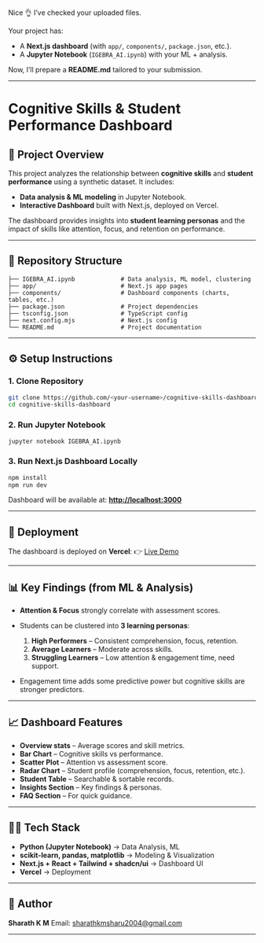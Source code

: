 Nice 👌 I’ve checked your uploaded files.

Your project has:

* A **Next.js dashboard** (with `app/`, `components/`, `package.json`, etc.).
* A **Jupyter Notebook** (`IGEBRA_AI.ipynb`) with your ML + analysis.

Now, I’ll prepare a **README.md** tailored to your submission.

---

# Cognitive Skills & Student Performance Dashboard

## 📌 Project Overview

This project analyzes the relationship between **cognitive skills** and **student performance** using a synthetic dataset.
It includes:

* **Data analysis & ML modeling** in Jupyter Notebook.
* **Interactive Dashboard** built with Next.js, deployed on Vercel.

The dashboard provides insights into **student learning personas** and the impact of skills like attention, focus, and retention on performance.

---

## 📂 Repository Structure

```
├── IGEBRA_AI.ipynb             # Data analysis, ML model, clustering
├── app/                        # Next.js app pages
├── components/                 # Dashboard components (charts, tables, etc.)
├── package.json                # Project dependencies
├── tsconfig.json               # TypeScript config
├── next.config.mjs             # Next.js config
└── README.md                   # Project documentation
```

---

## ⚙️ Setup Instructions

### 1. Clone Repository

```bash
git clone https://github.com/<your-username>/cognitive-skills-dashboard.git
cd cognitive-skills-dashboard
```

### 2. Run Jupyter Notebook

```bash
jupyter notebook IGEBRA_AI.ipynb
```

### 3. Run Next.js Dashboard Locally

```bash
npm install
npm run dev
```

Dashboard will be available at: **[http://localhost:3000](http://localhost:3000)**

---

## 🚀 Deployment

The dashboard is deployed on **Vercel**:
👉 [Live Demo](https://cognitive-skills-student-performanc-eight.vercel.app/)

---

## 📊 Key Findings (from ML & Analysis)

* **Attention & Focus** strongly correlate with assessment scores.
* Students can be clustered into **3 learning personas**:

  1. **High Performers** – Consistent comprehension, focus, retention.
  2. **Average Learners** – Moderate across skills.
  3. **Struggling Learners** – Low attention & engagement time, need support.
* Engagement time adds some predictive power but cognitive skills are stronger predictors.

---

## 📈 Dashboard Features

* **Overview stats** – Average scores and skill metrics.
* **Bar Chart** – Cognitive skills vs performance.
* **Scatter Plot** – Attention vs assessment score.
* **Radar Chart** – Student profile (comprehension, focus, retention, etc.).
* **Student Table** – Searchable & sortable records.
* **Insights Section** – Key findings & personas.
* **FAQ Section** – For quick guidance.

---

## 👨‍💻 Tech Stack

* **Python (Jupyter Notebook)** → Data Analysis, ML
* **scikit-learn, pandas, matplotlib** → Modeling & Visualization
* **Next.js + React + Tailwind + shadcn/ui** → Dashboard UI
* **Vercel** → Deployment

---

## 📧 Author

**Sharath K M**
Email: [sharathkmsharu2004@gmail.com](mailto:sharathkmsharu2004@gmail.com)

---

